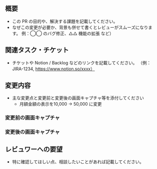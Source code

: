 ## 概要

- この PR の目的や、解決する課題を記載してください。
- なぜこの変更が必要か、背景も併せて書くとレビューがスムーズになります。
  例：◯◯ のバグ修正、△△ 機能の拡張 など）

## 関連タスク・チケット

- チケットや Notion / Backlog などのリンクを記載してください。
  （例：JIRA-1234, https://www.notion.so/xxxx）

## 変更内容

- 主な変更点と変更前と変更後の画面キャプチャ等を添付してください
  - 月額金額の表示を10,000 → 50,000 に変更

### 変更前の画面キャプチャ


### 変更後の画面キャプチャ


## レビュワーへの要望

- 特に確認してほしい点、相談したいことがあれば記載してください。
